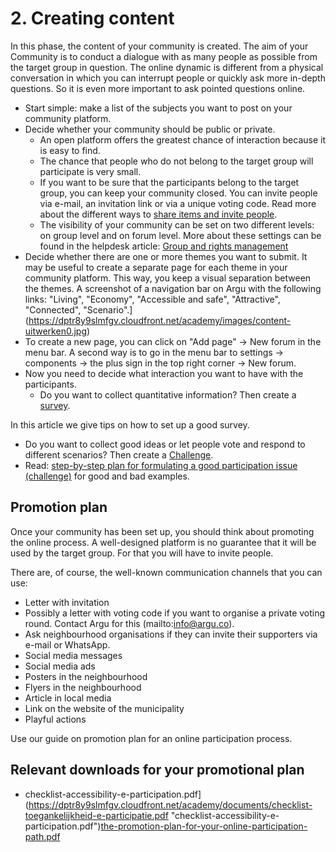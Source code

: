 # 2. Creating content

In this phase, the content of your community is created. The aim of your Community is to conduct a dialogue with as many people as possible from the target group in question. The online dynamic is different from a physical conversation in which you can interrupt people or quickly ask more in-depth questions. So it is even more important to ask pointed questions online.

- Start simple: make a list of the subjects you want to post on your community platform.
- Decide whether your community should be public or private.
  - An open platform offers the greatest chance of interaction because it is easy to find.
  - The chance that people who do not belong to the target group will participate is very small.
  - If you want to be sure that the participants belong to the target group, you can keep your community closed. You can invite people via e-mail, an invitation link or via a unique voting code. Read more about the different ways to [share items and invite people](../share.md).
  - The visibility of your community can be set on two different levels: on group level and on forum level. More about these settings can be found in the helpdesk article: [Group and rights management](../groups.md)
- Decide whether there are one or more themes you want to submit. It may be useful to create a separate page for each theme in your community platform. This way, you keep a visual separation between the themes.
  A screenshot of a navigation bar on Argu with the following links: "Living", "Economy", "Accessible and safe", "Attractive", "Connected", "Scenario".](https://dptr8y9slmfgv.cloudfront.net/academy/images/content-uitwerken0.jpg)
- To create a new page, you can click on "Add page" → New forum in the menu bar. A second way is to go in the menu bar to settings → components → the plus sign in the top right corner → New forum.
- Now you need to decide what interaction you want to have with the participants.
  - Do you want to collect quantitative information? Then create a [survey](https://argu.co/academy/online-participatie/participatie-instrumenten/enquete).

In this article we give tips on how to set up a good survey.
  - Do you want to collect good ideas or let people vote and respond to different scenarios? Then create a [Challenge](../challenges_and_ideas.md).
  - Read: [step-by-step plan for formulating a good participation issue (challenge)](https://argu.co/argu/posts/11007) for good and bad examples.

## Promotion plan

Once your community has been set up, you should think about promoting the online process. A well-designed platform is no guarantee that it will be used by the target group. For that you will have to invite people.

There are, of course, the well-known communication channels that you can use:

- Letter with invitation
- Possibly a letter with voting code if you want to organise a private voting round. Contact Argu for this (mailto:info@argu.co).
- Ask neighbourhood organisations if they can invite their supporters via e-mail or WhatsApp.
- Social media messages
- Social media ads
- Posters in the neighbourhood
- Flyers in the neighbourhood
- Article in local media
- Link on the website of the municipality
- Playful actions

Use our guide on promotion plan for an online participation process.

## Relevant downloads for your promotional plan

- checklist-accessibility-e-participation.pdf](https://dptr8y9slmfgv.cloudfront.net/academy/documents/checklist-toegankelijkheid-e-participatie.pdf "checklist-accessibility-e-participation.pdf")[](https://dptr8y9slmfgv.cloudfront.net/academy/documents/checklist-toegankelijkheid-e-participatie.pdf)[the-promotion-plan-for-your-online-participation-path.pdf](https://dptr8y9slmfgv.cloudfront.net/academy/documents/het-promotieplan-voor-jouw-online-participatietraject.pdf "the-promotion-plan-for-your-online-participation-path.pdf")[](https://dptr8y9slmfgv.cloudfront.net/academy/documents/het-promotieplan-voor-jouw-online-participatietraject.pdf)
